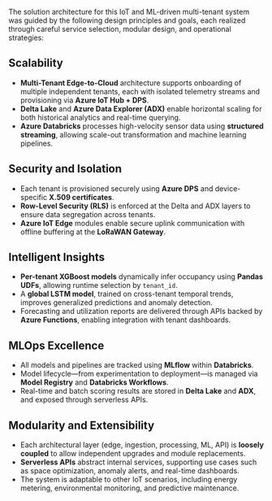 The solution architecture for this IoT and ML-driven multi-tenant system was guided by the following design principles and goals, each realized through careful service selection, modular design, and operational strategies:

## **Scalability**

- **Multi-Tenant Edge-to-Cloud** architecture supports onboarding of multiple independent tenants, each with isolated telemetry streams and provisioning via **Azure IoT Hub + DPS**.
- **Delta Lake** and **Azure Data Explorer (ADX)** enable horizontal scaling for both historical analytics and real-time querying.
- **Azure Databricks** processes high-velocity sensor data using **structured streaming**, allowing scale-out transformation and machine learning pipelines.

## **Security and Isolation**

- Each tenant is provisioned securely using **Azure DPS** and device-specific **X.509 certificates**.
- **Row-Level Security (RLS)** is enforced at the Delta and ADX layers to ensure data segregation across tenants.
- **Azure IoT Edge** modules enable secure uplink communication with offline buffering at the **LoRaWAN Gateway**.

## **Intelligent Insights**

- **Per-tenant XGBoost models** dynamically infer occupancy using **Pandas UDFs**, allowing runtime selection by `tenant_id`.
- A **global LSTM model**, trained on cross-tenant temporal trends, improves generalized predictions and anomaly detection.
- Forecasting and utilization reports are delivered through APIs backed by **Azure Functions**, enabling integration with tenant dashboards.

## **MLOps Excellence**

- All models and pipelines are tracked using **MLflow** within **Databricks**.
- Model lifecycle—from experimentation to deployment—is managed via **Model Registry** and **Databricks Workflows**.
- Real-time and batch scoring results are stored in **Delta Lake** and **ADX**, and exposed through serverless APIs.

## **Modularity and Extensibility**

- Each architectural layer (edge, ingestion, processing, ML, API) is **loosely coupled** to allow independent upgrades and module replacements.
- **Serverless APIs** abstract internal services, supporting use cases such as space optimization, anomaly alerts, and real-time dashboards.
- The system is adaptable to other IoT scenarios, including energy metering, environmental monitoring, and predictive maintenance.

